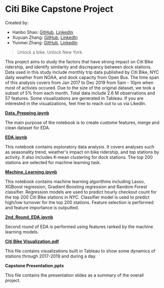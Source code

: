 # Citi Bike Capstone Project
Created by:
* Hanbo Shao: [GitHub](https://github.com/shimmer-croissant0707), [LinkedIn](https://www.linkedin.com/in/hanbo-shao)
* Xuyuan Zhang: [GitHub](https://github.com/AliceXuyuan), [LinkedIn](https://www.linkedin.com/in/xuyuan-zhang)
* Yunmei Zhang: [GitHub](https://github.com/zhangym1256), [LinkedIn](https://www.linkedin.com/in/yunmeizhang)


>Unlock a bike.
Unlock New York. 


This project aims to study the factors that have strong impact on Citi Bike ridership, and identify similarity and discrepancy between dock stations. Data used in this study include monthly trip data published by Citi Bike, NYC daily weather from NOAA, and dock capacity from Open Bus. The time span of this analysis covers from Jan 2017 to Dec 2019 from 5am - 10pm when most of activies occured. Due to the size of the original dataset, we took a subset of 5% from each month. Total data include 2.6 M observations and 57 features. Some visualizations are generated in Tableau. If you are interested in the visualizations, feel free to reach out to us via LikedIn.


[**Data_Prepping.ipynb**](https://github.com/shimmer-croissant0707/Citi-Bike-Capstone/blob/master/Data_Prepping.ipynb)

The main purpose of the notebook is to create custome features, merge and clean dataset for EDA. 

[**EDA.ipynb**](https://github.com/shimmer-croissant0707/Citi-Bike-Capstone/blob/master/EDA.ipynb)

This notebook contains exploratory data analysis. It covers analyses such as seasonality trend, weather's impact on bike ridership, and top stations by activity. It also includes K-mean clustering for dock stations. The top 200 stations are selected for machine learning task. 

[**Machine_Learning.ipynb**](https://github.com/shimmer-croissant0707/Citi-Bike-Capstone/blob/master/Machine_Learning.ipynb)

This notebook contains machine learning algorithms including Lasso, XGBoost regression, Gradient Boosting regression and Random Forest classifier. Regression models are used to predict hourly checkout count for the top 200 Citi Bike stations in NYC. Classifier model is used to predict high/low turnover for the top 200 stations. Feature selection is performed and feature importance is outputted.  

[**2nd_Round_EDA.ipynb**](https://github.com/shimmer-croissant0707/Citi-Bike-Capstone/blob/master/2nd_Round_EDA.ipynb)

Second round of EDA is performed using features ranked by the machine learning models.

[**Citi Bike Visualization.pdf**](https://github.com/shimmer-croissant0707/Citi-Bike-Capstone/blob/master/Citi%20Bike%20Visualization.pdf)

This file contains visualizations built in Tableau to show some dynamics of stations through 2017-2019 and during a day. 

**Capstone Presentation.pptx** 

This file contains the presentation slides as a summary of the overall project. 
